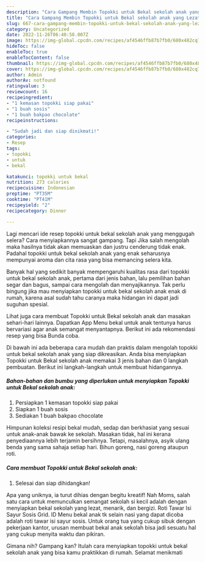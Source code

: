 ```yaml
---
description: "Cara Gampang Membin Topokki untuk Bekal sekolah anak yang Lezat"
title: "Cara Gampang Membin Topokki untuk Bekal sekolah anak yang Lezat"
slug: 667-cara-gampang-membin-topokki-untuk-bekal-sekolah-anak-yang-lezat
category: Uncategorized
date: 2022-11-26T06:40:58.007Z
image: https://img-global.cpcdn.com/recipes/af4546ffb87b7fb0/680x482cq70/topokki-untuk-bekal-sekolah-anak-foto-resep-utama.jpg
hideToc: false
enableToc: true
enableTocContent: false
thumbnail: https://img-global.cpcdn.com/recipes/af4546ffb87b7fb0/680x482cq70/topokki-untuk-bekal-sekolah-anak-foto-resep-utama.jpg
cover: https://img-global.cpcdn.com/recipes/af4546ffb87b7fb0/680x482cq70/topokki-untuk-bekal-sekolah-anak-foto-resep-utama.jpg
author: Admin
authorAv: notfound
ratingvalue: 3
reviewcount: 16
recipeingredient:
- "1 kemasan topokki siap pakai"
- "1 buah sosis"
- "1 buah bakpao chocolate"
recipeinstructions:

- "Sudah jadi dan siap dinikmati!"
categories:
- Resep
tags:
- topokki
- untuk
- bekal

katakunci: topokki untuk bekal 
nutrition: 273 calories
recipecuisine: Indonesian
preptime: "PT35M"
cooktime: "PT41M"
recipeyield: "2"
recipecategory: Dinner

---
```



Lagi mencari ide resep topokki untuk bekal sekolah anak yang menggugah selera? Cara menyiapkannya sangat gampang. Tapi Jika salah mengolah maka hasilnya tidak akan memuaskan dan justru cenderung tidak enak. Padahal topokki untuk bekal sekolah anak yang enak seharusnya mempunyai aroma dan cita rasa yang bisa memancing selera kita.


Banyak hal yang sedikit banyak mempengaruhi kualitas rasa dari topokki untuk bekal sekolah anak, pertama dari jenis bahan, lalu pemilihan bahan segar dan bagus, sampai cara mengolah dan menyajikannya. Tak perlu bingung jika mau menyiapkan topokki untuk bekal sekolah anak enak di rumah, karena asal sudah tahu caranya maka hidangan ini dapat jadi suguhan spesial.

Lihat juga cara membuat Topokki untuk Bekal sekolah anak dan masakan sehari-hari lainnya. Dapatkan App Menu bekal untuk anak tentunya harus bervariasi agar anak semangat menyantapnya. Berikut ini ada rekomendasi resep yang bisa Bunda coba.


Di bawah ini ada beberapa cara mudah dan praktis dalam mengolah topokki untuk bekal sekolah anak yang siap dikreasikan. Anda bisa menyiapkan Topokki untuk Bekal sekolah anak memakai 3 jenis bahan dan 0 langkah pembuatan. Berikut ini langkah-langkah untuk membuat hidangannya.

<!--inarticleads1-->

##### Bahan-bahan dan bumbu yang diperlukan untuk menyiapkan Topokki untuk Bekal sekolah anak:

1. Persiapkan 1 kemasan topokki siap pakai
1. Siapkan 1 buah sosis
1. Sediakan 1 buah bakpao chocolate


Himpunan koleksi resipi bekal mudah, sedap dan berkhasiat yang sesuai untuk anak-anak bawak ke sekolah. Masakan tidak, hal ini kerana penyediaannya lebih terjamin bersihnya. Tetapi, masalahnya, asyik ulang benda yang sama sahaja setiap hari. Bihun goreng, nasi goreng ataupun roti. 

<!--inarticleads2-->

##### Cara membuat Topokki untuk Bekal sekolah anak:


1. Selesai dan siap dihidangkan!

Apa yang uniknya, ia turut dihias dengan begitu kreatif! Nah Moms, salah satu cara untuk memunculkan semangat sekolah si kecil adalah dengan menyiapkan bekal sekolah yang lezat, menarik, dan bergizi. Roti Tawar Isi Sayur Sosis Grid. ID Menu bekal anak tk selain nasi yang dapat dicoba adalah roti tawar isi sayur sosis. Untuk orang tua yang cukup sibuk dengan pekerjaan kantor, urusan membuat bekal anak sekolah bisa jadi sesuatu hal yang cukup menyita waktu dan pikiran. 

Gimana nih? Gampang kan? Itulah cara menyiapkan topokki untuk bekal sekolah anak yang bisa kamu praktikkan di rumah. Selamat menikmati
